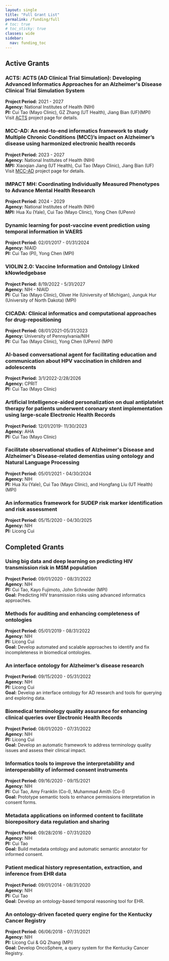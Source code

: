 ```yaml
---
layout: single
title: "Full Grant List"
permalink: /funding/full
# toc: true
# toc_sticky: true
classes: wide
sidebar:
  nav: funding_toc
---
```


## Active Grants

### ACTS: ACTS (AD Clinical Trial Simulation): Developing Advanced Informatics Approaches for an Alzheimer's Disease Clinical Trial Simulation System 
**Project Period:** 2021 - 2027  
**Agency:** National Institutes of Health (NIH)  
**PI:** Cui Tao (Mayo Clinic), GZ Zhang (UT Health), Jiang Bian (UF)(MPI)  
Visit [ACTS](https://tao-ai-group.github.io/home/posts/ACTS-md/) project page for details.

### MCC-AD: An end-to-end informatics framework to study Multiple Chronic Conditions (MCC)’s impact on Alzheimer’s disease using harmonized electronic health records
**Project Period:** 2023 - 2027  
**Agency:** National Institutes of Health (NIH)  
**MPI:** Xiaoqian Jiang (UT Health), Cui Tao (Mayo Clinic), Jiang Bian (UF)  
Visit [MCC-AD](https://mcc-ad.github.io/home/) project page for details.

### IMPACT MH: Coordinating Individually Measured Phenotypes to Advance Mental Health Research
**Project Period:** 2024 - 2029  
**Agency:** National Institutes of Health (NIH)  
**MPI:** Hua Xu (Yale), Cui Tao (Mayo Clinic), Yong Chen (UPenn)

### Dynamic learning for post-vaccine event prediction using temporal information in VAERS
**Project Period:** 02/01/2017 - 01/31/2024  
**Agency:** NIAID  
**PI:** Cui Tao (PI), Yong Chen (MPI)

### VIOLIN 2.0: Vaccine Information and Ontology LInked kNowledgebase
**Project Period:** 8/19/2022 - 5/31/2027  
**Agency:** NIH - NIAID  
**PI:** Cui Tao (Mayo Clinic), Oliver He (University of Michigan), Junguk Hur (University of North Dakota) (MPI)

### CICADA: Clinical informatics and computational approaches for drug-repositioning
**Project Period:** 08/01/2021-05/31/2023  
**Agency:** University of Pennsylvania/NIH  
**PI:** Cui Tao (Mayo Clinic), Yong Chen (UPenn) (MPI)

### AI-based conversational agent for facilitating education and communication about HPV vaccination in children and adolescents
**Project Period:** 3/1/2022-2/28/2026  
**Agency:** CPRIT  
**PI:** Cui Tao (Mayo Clinic)

### Artificial Intelligence-aided personalization on dual antiplatelet therapy for patients underwent coronary stent implementation using large-scale Electronic Health Records
**Project Period:** 12/01/2019- 11/30/2023  
**Agency:** AHA  
**PI:** Cui Tao (Mayo Clinic)

### Facilitate observational studies of Alzheimer's Disease and Alzheimer's Disease-related dementias using ontology and Natural Language Processing
**Project Period:** 05/01/2021 - 04/30/2024  
**Agency:** NIH  
**PI:** Hua Xu (Yale), Cui Tao (Mayo Clinic), and Hongfang Liu (UT Health) (MPI)

### An informatics framework for SUDEP risk marker identification and risk assessment
**Project Period:** 05/15/2020 - 04/30/2025  
**Agency:** NIH  
**PI:** Licong Cui

## Completed Grants

### Using big data and deep learning on predicting HIV transmission risk in MSM population
**Project Period:** 09/01/2020 - 08/31/2022  
**Agency:** NIH  
**PI:** Cui Tao, Kayo Fujimoto, John Schneider (MPI)  
**Goal:** Predicting HIV transmission risks using advanced informatics approaches.

### Methods for auditing and enhancing completeness of ontologies
**Project Period:** 05/01/2019 - 08/31/2022  
**Agency:** NIH  
**PI:** Licong Cui  
**Goal:** Develop automated and scalable approaches to identify and fix incompleteness in biomedical ontologies.

### An interface ontology for Alzheimer’s disease research
**Project Period:** 09/15/2020 - 05/31/2022  
**Agency:** NIH  
**PI:** Licong Cui  
**Goal:** Develop an interface ontology for AD research and tools for querying and exploring data.

### Biomedical terminology quality assurance for enhancing clinical queries over Electronic Health Records
**Project Period:** 08/01/2020 - 07/31/2022  
**Agency:** NIH  
**PI:** Licong Cui  
**Goal:** Develop an automatic framework to address terminology quality issues and assess their clinical impact.

### Informatics tools to improve the interpretability and interoperability of informed consent instruments
**Project Period:** 09/16/2020 - 09/15/2021  
**Agency:** NIH  
**PI:** Cui Tao, Amy Franklin (Co-I), Muhammad Amith (Co-I)  
**Goal:** Prototype semantic tools to enhance permissions interpretation in consent forms.

### Metadata applications on informed content to facilitate biorepository data regulation and sharing
**Project Period:** 09/28/2016 - 07/31/2020  
**Agency:** NIH  
**PI:** Cui Tao  
**Goal:** Build metadata ontology and automatic semantic annotator for informed consent.

### Patient medical history representation, extraction, and inference from EHR data
**Project Period:** 09/01/2014 - 08/31/2020  
**Agency:** NIH  
**PI:** Cui Tao  
**Goal:** Develop an ontology-based temporal reasoning tool for EHR.

### An ontology-driven faceted query engine for the Kentucky Cancer Registry
**Project Period:** 06/06/2018 - 07/31/2021  
**Agency:** NIH  
**PI:** Licong Cui & GQ Zhang (MPI)  
**Goal:** Develop OncoSphere, a query system for the Kentucky Cancer Registry.
